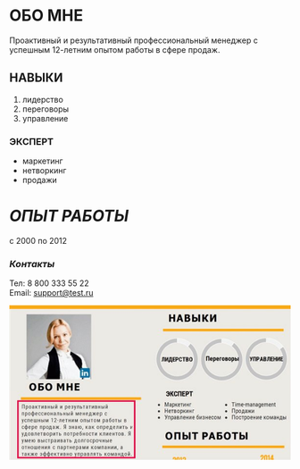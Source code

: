 # **ОБО МНЕ**
Проактивный и результативный профессиональный менеджер с успешным 12-летним опытом работы в сфере продаж.
## НАВЫКИ
1. лидерство
2. переговоры
3. управление
### ЭКСПЕРТ
- маркетинг
- нетворкинг
- продажи
# _ОПЫТ РАБОТЫ_
с 2000 по 2012

### *Контакты*
Тел: 8 800 333 55 22   
Email: support@test.ru


![](obo-mne-v-rezyume.jpg)

